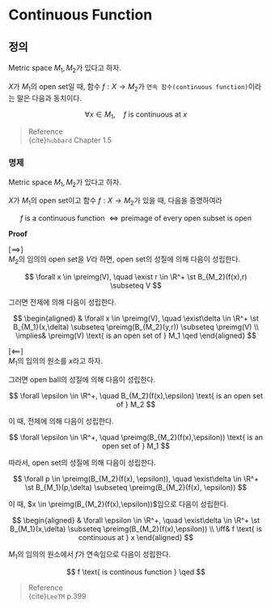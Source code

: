 # Continuous Function
## 정의
Metric space $M_1,M_2$가 있다고 하자.

$X$가 $M_1$의 open set일 때, 함수 $f : X \rightarrow M_2$가  `연속 함수(continuous function)`이라는 말은 다음과 동치이다.

$$ \forall x \in M_1, \quad f \text{ is continuous at } x $$

> Reference  
> {cite}`hubbard` Chapter 1.5

### 명제
Metric space $M_1,M_2$가 있다고 하자.

$X$가 $M_1$의 open set이고 함수 $f : X \rightarrow M_2$가  있을 때, 다음을 증명하여라

$$ f \text{ is a continuous function } \iff \text{preimage of every open subset is open} $$

**Proof**

[$\implies$]  
$M_2$의 임의의 open set을 $V$라 하면, open set의 성질에 의해 다음이 성립한다.

$$ \forall x \in \preimg(V), \quad \exist r \in \R^+ \st B_{M_2}(f(x),r) \subseteq V $$

그러면 전제에 의해 다음이 성립한다.

$$ \begin{aligned} & \forall x \in \preimg(V), \quad \exist\delta \in \R^+ \st B_{M_1}(x,\delta) \subseteq \preimg(B_{M_2}(y,r)) \subseteq \preimg(V) \\ \implies& \preimg(V) \text{ is an open set of } M_1 \qed  \end{aligned}  $$

[$\impliedby$]  
$M_1$의 임의의 원소를 $x$라고 하자.

그러면 open ball의 성질에 의해 다음이 성립한다.

$$ \forall \epsilon \in \R^+, \quad B_{M_2}(f(x),\epsilon) \text{ is an open set of } M_2 $$

이 때, 전제에 의해 다음이 성립한다.

$$ \forall \epsilon \in \R^+, \quad \preimg(B_{M_2}(f(x),\epsilon)) \text{ is an open set of } M_1 $$

따라서, open set의 성질에 의해 다음이 성립한다.

$$ \forall p \in \preimg(B_{M_2}(f(x), \epsilon)), \quad \exist\delta \in \R^+ \st B_{M_1}(p,\delta) \subseteq \preimg(B_{M_2}(f(x), \epsilon)) $$

이 때, $x \in \preimg(B_{M_2}(f(x),\epsilon))$임으로 다음이 성립한다.

$$ \begin{aligned} & \forall \epsilon \in \R^+, \quad \exist\delta \in \R^+ \st  B_{M_1}(x,\delta) \subseteq \preimg(B_{M_2}(f(x),\epsilon)) \\ \iff& f \text{ is continuous at } x \end{aligned} $$

$M_1$의 임의의 원소에서 $f$가 연속임으로 다음이 성립한다.

$$ f \text{ is continous function } \qed $$

> Reference  
> {cite}`LeeTM` p.399